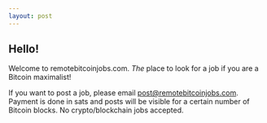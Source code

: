 ```yaml
---
layout: post
---
```


Hello!
---

Welcome to remotebitcoinjobs.com. *The* place to look for a job if you are a Bitcoin maximalist!

If you want to post a job, please email post@remotebitcoinjobs.com. Payment is done in sats and posts will be visible for a certain number of Bitcoin blocks. No crypto/blockchain jobs accepted.
